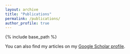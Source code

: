```yaml
---
layout: archive
title: "Publications"
permalink: /publications/
author_profile: true
---
```


{% include base_path %}

You can also find my articles on my <a href="{{ site.author.googlescholar }}">Google Scholar profile</a>.

<script src="https://bibbase.org/service/mendeley/20eea928-2566-3876-901d-9a50fe4a71d0?jsonp=1&theme=dividers"></script>
